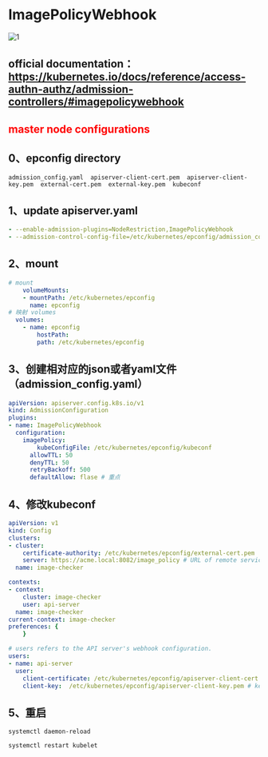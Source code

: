 # ImagePolicyWebhook

![1](../images/1.png)

## official documentation：https://kubernetes.io/docs/reference/access-authn-authz/admission-controllers/#imagepolicywebhook


## <font color=red>master node configurations</font>
## 0、epconfig directory
```shell
admission_config.yaml  apiserver-client-cert.pem  apiserver-client-key.pem  external-cert.pem  external-key.pem  kubeconf
```

## 1、update apiserver.yaml
```yaml
- --enable-admission-plugins=NodeRestriction,ImagePolicyWebhook
- --admission-control-config-file=/etc/kubernetes/epconfig/admission_config.yaml
```
## 2、mount
```yaml
# mount
    volumeMounts:
    - mountPath: /etc/kubernetes/epconfig
      name: epconfig
# 映射 volumes      
  volumes:
    - name: epconfig
    	hostPath:
      	path: /etc/kubernetes/epconfig
```

## 3、创建相对应的json或者yaml文件（admission_config.yaml）
```yaml
apiVersion: apiserver.config.k8s.io/v1
kind: AdmissionConfiguration
plugins:
- name: ImagePolicyWebhook
  configuration:
    imagePolicy:
    	kubeConfigFile: /etc/kubernetes/epconfig/kubeconf
      allowTTL: 50
      denyTTL: 50
      retryBackoff: 500
      defaultAllow: flase # 重点
```

## 4、修改kubeconf
```yaml
apiVersion: v1
kind: Config
clusters:
- cluster:
    certificate-authority: /etc/kubernetes/epconfig/external-cert.pem  # CA for verifying the remote service.
    server: https://acme.local:8082/image_policy # URL of remote service to query. Must use 'https'.
  name: image-checker

contexts:
- context:
    cluster: image-checker
    user: api-server
  name: image-checker
current-context: image-checker
preferences: {
    }

# users refers to the API server's webhook configuration.
users:
- name: api-server
  user:
    client-certificate: /etc/kubernetes/epconfig/apiserver-client-cert.pem # cert for the webhook admission controller to use
    client-key:  /etc/kubernetes/epconfig/apiserver-client-key.pem # key matching the cert
```

## 5、重启
```shell
systemctl daemon-reload

systemctl restart kubelet
```
